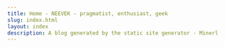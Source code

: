 ```yaml
---
title: Home - NEEVEK - pragmatist, enthusiast, geek
slug: index.html 
layout: index 
description: A blog generated by the static site generator - Minerl
---
```

